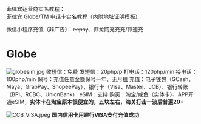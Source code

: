 菲律宾运营商实名教程：[菲律宾 Globe/TM 电话卡实名教程（内附地址证明模板）](https://yummy.best/how-to-registration-globe/)

微信小程序充值（非广告）：~~eepay~~、菲龙网充充充/菲速充

# Globe
![globesim.jpg](https://lee-img.pages.dev/v2/f390a470160a136659d39.jpg)
收短信：免费
发短信：20php/p
打电话：120php/min
接电话：100php/min
保号：充值任意金额保号一年、无月租
充值：电子钱包（GCash、Maya、GrabPay、ShopeePay）、银行卡（Visa、Master、JCB）、银行转账（BPI、RCBC、UnionBank）
eSIM：支持
购买：淘宝/咸鱼（实体卡）、APP开通eSIM，**实体卡在淘宝原本很便宜的，五块左右，海关打击一波后普遍20+**

![CCB_VISA.jpeg](https://lee-img.pages.dev/v2/908c408272986e9042780.jpg)
**国内信用卡用建行VISA支付充值成功**
